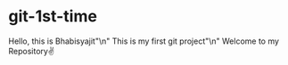 # git-1st-time
Hello, this is Bhabisyajit"\n"
This is my first git project"\n"
Welcome to my Repository✌️